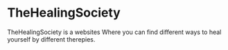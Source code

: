 ﻿# TheHealingSociety
 TheHealingSociety is a websites Where you can find different ways to heal yourself by different therepies. 
